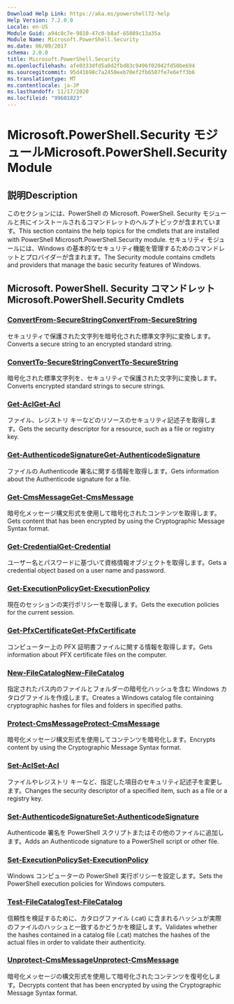 ```yaml
---
Download Help Link: https://aka.ms/powershell72-help
Help Version: 7.2.0.0
Locale: en-US
Module Guid: a94c8c7e-9810-47c0-b8af-65089c13a35a
Module Name: Microsoft.PowerShell.Security
ms.date: 06/09/2017
schema: 2.0.0
title: Microsoft.PowerShell.Security
ms.openlocfilehash: afe0333dfd5a0d2fbd83c9496f02042fd50be694
ms.sourcegitcommit: 95d41698c7a2450eeb70ef2fb6507fe7e6eff3b6
ms.translationtype: MT
ms.contentlocale: ja-JP
ms.lasthandoff: 11/17/2020
ms.locfileid: "99601823"
---
```

# <span data-ttu-id="2fa91-102">Microsoft.PowerShell.Security モジュール</span><span class="sxs-lookup"><span data-stu-id="2fa91-102">Microsoft.PowerShell.Security Module</span></span>

## <span data-ttu-id="2fa91-103">説明</span><span class="sxs-lookup"><span data-stu-id="2fa91-103">Description</span></span>

<span data-ttu-id="2fa91-104">このセクションには、PowerShell の Microsoft. PowerShell. Security モジュールと共にインストールされるコマンドレットのヘルプトピックが含まれています。</span><span class="sxs-lookup"><span data-stu-id="2fa91-104">This section contains the help topics for the cmdlets that are installed with PowerShell Microsoft.PowerShell.Security module.</span></span> <span data-ttu-id="2fa91-105">セキュリティ モジュールには、Windows の基本的なセキュリティ機能を管理するためのコマンドレットとプロバイダーが含まれます。</span><span class="sxs-lookup"><span data-stu-id="2fa91-105">The Security module contains cmdlets and providers that manage the basic security features of Windows.</span></span>

## <span data-ttu-id="2fa91-106">Microsoft. PowerShell. Security コマンドレット</span><span class="sxs-lookup"><span data-stu-id="2fa91-106">Microsoft.PowerShell.Security Cmdlets</span></span>

### [<span data-ttu-id="2fa91-107">ConvertFrom-SecureString</span><span class="sxs-lookup"><span data-stu-id="2fa91-107">ConvertFrom-SecureString</span></span>](ConvertFrom-SecureString.md)
<span data-ttu-id="2fa91-108">セキュリティで保護された文字列を暗号化された標準文字列に変換します。</span><span class="sxs-lookup"><span data-stu-id="2fa91-108">Converts a secure string to an encrypted standard string.</span></span>

### [<span data-ttu-id="2fa91-109">ConvertTo-SecureString</span><span class="sxs-lookup"><span data-stu-id="2fa91-109">ConvertTo-SecureString</span></span>](ConvertTo-SecureString.md)
<span data-ttu-id="2fa91-110">暗号化された標準文字列を、セキュリティで保護された文字列に変換します。</span><span class="sxs-lookup"><span data-stu-id="2fa91-110">Converts encrypted standard strings to secure strings.</span></span>

### [<span data-ttu-id="2fa91-111">Get-Acl</span><span class="sxs-lookup"><span data-stu-id="2fa91-111">Get-Acl</span></span>](Get-Acl.md)
<span data-ttu-id="2fa91-112">ファイル、レジストリ キーなどのリソースのセキュリティ記述子を取得します。</span><span class="sxs-lookup"><span data-stu-id="2fa91-112">Gets the security descriptor for a resource, such as a file or registry key.</span></span>

### [<span data-ttu-id="2fa91-113">Get-AuthenticodeSignature</span><span class="sxs-lookup"><span data-stu-id="2fa91-113">Get-AuthenticodeSignature</span></span>](Get-AuthenticodeSignature.md)
<span data-ttu-id="2fa91-114">ファイルの Authenticode 署名に関する情報を取得します。</span><span class="sxs-lookup"><span data-stu-id="2fa91-114">Gets information about the Authenticode signature for a file.</span></span>

### [<span data-ttu-id="2fa91-115">Get-CmsMessage</span><span class="sxs-lookup"><span data-stu-id="2fa91-115">Get-CmsMessage</span></span>](Get-CmsMessage.md)
<span data-ttu-id="2fa91-116">暗号化メッセージ構文形式を使用して暗号化されたコンテンツを取得します。</span><span class="sxs-lookup"><span data-stu-id="2fa91-116">Gets content that has been encrypted by using the Cryptographic Message Syntax format.</span></span>

### [<span data-ttu-id="2fa91-117">Get-Credential</span><span class="sxs-lookup"><span data-stu-id="2fa91-117">Get-Credential</span></span>](Get-Credential.md)
<span data-ttu-id="2fa91-118">ユーザー名とパスワードに基づいて資格情報オブジェクトを取得します。</span><span class="sxs-lookup"><span data-stu-id="2fa91-118">Gets a credential object based on a user name and password.</span></span>

### [<span data-ttu-id="2fa91-119">Get-ExecutionPolicy</span><span class="sxs-lookup"><span data-stu-id="2fa91-119">Get-ExecutionPolicy</span></span>](Get-ExecutionPolicy.md)
<span data-ttu-id="2fa91-120">現在のセッションの実行ポリシーを取得します。</span><span class="sxs-lookup"><span data-stu-id="2fa91-120">Gets the execution policies for the current session.</span></span>

### [<span data-ttu-id="2fa91-121">Get-PfxCertificate</span><span class="sxs-lookup"><span data-stu-id="2fa91-121">Get-PfxCertificate</span></span>](Get-PfxCertificate.md)
<span data-ttu-id="2fa91-122">コンピューター上の PFX 証明書ファイルに関する情報を取得します。</span><span class="sxs-lookup"><span data-stu-id="2fa91-122">Gets information about PFX certificate files on the computer.</span></span>

### [<span data-ttu-id="2fa91-123">New-FileCatalog</span><span class="sxs-lookup"><span data-stu-id="2fa91-123">New-FileCatalog</span></span>](New-FileCatalog.md)
<span data-ttu-id="2fa91-124">指定されたパス内のファイルとフォルダーの暗号化ハッシュを含む Windows カタログファイルを作成します。</span><span class="sxs-lookup"><span data-stu-id="2fa91-124">Creates a Windows catalog file containing cryptographic hashes for files and folders in specified paths.</span></span>

### [<span data-ttu-id="2fa91-125">Protect-CmsMessage</span><span class="sxs-lookup"><span data-stu-id="2fa91-125">Protect-CmsMessage</span></span>](Protect-CmsMessage.md)
<span data-ttu-id="2fa91-126">暗号化メッセージ構文形式を使用してコンテンツを暗号化します。</span><span class="sxs-lookup"><span data-stu-id="2fa91-126">Encrypts content by using the Cryptographic Message Syntax format.</span></span>

### [<span data-ttu-id="2fa91-127">Set-Acl</span><span class="sxs-lookup"><span data-stu-id="2fa91-127">Set-Acl</span></span>](Set-Acl.md)
<span data-ttu-id="2fa91-128">ファイルやレジストリ キーなど、指定した項目のセキュリティ記述子を変更します。</span><span class="sxs-lookup"><span data-stu-id="2fa91-128">Changes the security descriptor of a specified item, such as a file or a registry key.</span></span>

### [<span data-ttu-id="2fa91-129">Set-AuthenticodeSignature</span><span class="sxs-lookup"><span data-stu-id="2fa91-129">Set-AuthenticodeSignature</span></span>](Set-AuthenticodeSignature.md)
<span data-ttu-id="2fa91-130">Authenticode 署名を PowerShell スクリプトまたはその他のファイルに追加します。</span><span class="sxs-lookup"><span data-stu-id="2fa91-130">Adds an Authenticode signature to a PowerShell script or other file.</span></span>

### [<span data-ttu-id="2fa91-131">Set-ExecutionPolicy</span><span class="sxs-lookup"><span data-stu-id="2fa91-131">Set-ExecutionPolicy</span></span>](Set-ExecutionPolicy.md)
<span data-ttu-id="2fa91-132">Windows コンピューターの PowerShell 実行ポリシーを設定します。</span><span class="sxs-lookup"><span data-stu-id="2fa91-132">Sets the PowerShell execution policies for Windows computers.</span></span>

### [<span data-ttu-id="2fa91-133">Test-FileCatalog</span><span class="sxs-lookup"><span data-stu-id="2fa91-133">Test-FileCatalog</span></span>](Test-FileCatalog.md)
<span data-ttu-id="2fa91-134">信頼性を検証するために、カタログファイル (.cat) に含まれるハッシュが実際のファイルのハッシュと一致するかどうかを検証します。</span><span class="sxs-lookup"><span data-stu-id="2fa91-134">Validates whether the hashes contained in a catalog file (.cat) matches the hashes of the actual files in order to validate their authenticity.</span></span>

### [<span data-ttu-id="2fa91-135">Unprotect-CmsMessage</span><span class="sxs-lookup"><span data-stu-id="2fa91-135">Unprotect-CmsMessage</span></span>](Unprotect-CmsMessage.md)
<span data-ttu-id="2fa91-136">暗号化メッセージの構文形式を使用して暗号化されたコンテンツを復号化します。</span><span class="sxs-lookup"><span data-stu-id="2fa91-136">Decrypts content that has been encrypted by using the Cryptographic Message Syntax format.</span></span>

